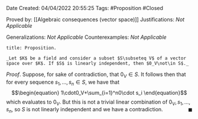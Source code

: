 <br />
<br />

Date Created: 04/04/2022 20:55:25
Tags: #Proposition #Closed

Proved by: [[Algebraic consequences (vector space)]]
Justifications: _Not Applicable_

Generalizations: _Not Applicable_
Counterexamples: _Not Applicable_

``` ad-Proposition
title: Proposition.

_Let $K$ be a field and consider a subset $S\subseteq V$ of a vector space over $K$. If $S$ is linearly independent, then $0_V\not\in S$._

```

_Proof_. Suppose, for sake of contradiction, that $0_V\in S$. It follows then that for every sequence $s_1,\dots,s_n\in S$, we have that
$$\begin{equation}
    1\cdot0_V+\sum_{i=1}^n0\cdot s_i
\end{equation}$$
which evaluates to $0_V$. But this is not a trivial linear combination of $0_V,s_1,\dots,s_n$, so $S$ is not linearly independent and we have a contradiction.<span style="float:right;">$\blacksquare$</span>
